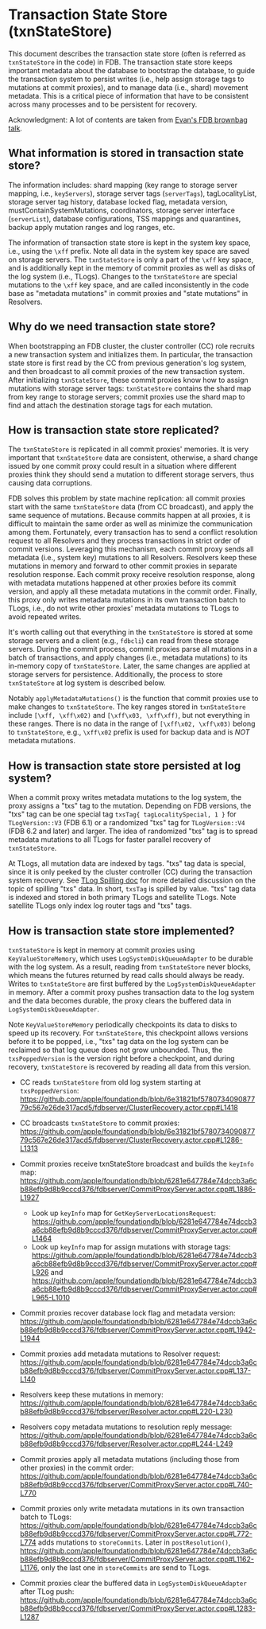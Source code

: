 # Transaction State Store (txnStateStore)

This document describes the transaction state store (often is referred as `txnStateStore` in the code) in FDB. The transaction state store keeps important metadata about the database to bootstrap the database, to guide the transaction system to persist writes (i.e., help assign storage tags to mutations at commit proxies), and to manage data (i.e., shard) movement metadata. This is a critical piece of information that have to be consistent across many processes and to be persistent for recovery.

Acknowledgment: A lot of contents are taken from [Evan's FDB brownbag talk](https://drive.google.com/file/d/15UvKiNc-jSFfDGygNmLQP_d4b14X3DAS/).

## What information is stored in transaction state store?

The information includes: shard mapping (key range to storage server mapping, i.e.,
`keyServers`), storage server tags (`serverTags`), tagLocalityList, storage server tag
history, database locked flag, metadata version, mustContainSystemMutations, coordinators,
storage server interface (`serverList`), database configurations, TSS mappings and
quarantines, backup apply mutation ranges and log ranges, etc.

The information of transaction state store is kept in the system key space, i.e., using the
`\xff` prefix. Note all data in the system key space are saved on storage servers. The
`txnStateStore` is only a part of the `\xff` key space, and is additionally kept in the
memory of commit proxies as well as disks of the log system (i.e., TLogs). Changes to
the `txnStateStore` are special mutations to the `\xff` key space, and are called
inconsistently in the code base as "metadata mutations" in commit proxies and
"state mutations" in Resolvers.

## Why do we need transaction state store?

When bootstrapping an FDB cluster, the cluster controller (CC) role recruits a
new transaction system and initializes them. In particular, the transaction state store
is first read by the CC from previous generation's log system, and then broadcast to
all commit proxies of the new transaction system. After initializing `txnStateStore`, these
commit proxies know how to assign mutations with storage server tags: `txnStateStore`
contains the shard map from key range to storage servers; commit proxies use the shard
map to find and attach the destination storage tags for each mutation.

## How is transaction state store replicated?

The `txnStateStore` is replicated in all commit proxies' memories. It is very important
that `txnStateStore` data are consistent, otherwise, a shard change issued by one commit
proxy could result in a situation where different proxies think they should send a
mutation to different storage servers, thus causing data corruptions.

FDB solves this problem by state machine replication: all commit proxies start with the
same `txnStateStore` data (from CC broadcast), and apply the same sequence of mutations.
Because commits happen at all proxies, it is difficult to maintain the same order as well
as minimize the communication among them. Fortunately, every transaction has to send a
conflict resolution request to all Resolvers and they process transactions in strict order
of commit versions. Leveraging this mechanism, each commit proxy sends all metadata
(i.e., system key) mutations to all Resolvers. Resolvers keep these mutations in memory
and forward to other commit proxies in separate resolution response. Each commit proxy
receive resolution response, along with metadata mutations happened at other proxies before
its commit version, and apply all these metadata mutations in the commit order.
Finally, this proxy only writes metadata mutations in its own transaction batch to TLogs,
i.e., do not write other proxies' metadata mutations to TLogs to avoid repeated writes.

It's worth calling out that everything in the `txnStateStore` is stored at some storage
servers and a client (e.g., `fdbcli`) can read from these storage servers. During the
commit process, commit proxies parse all mutations in a batch of transactions, and apply
changes (i.e., metadata mutations) to its in-memory copy of `txnStateStore`. Later, the
same changes are applied at storage servers for persistence. Additionally, the process
to store `txnStateStore` at log system is described below.

Notably `applyMetadataMutations()` is the function that commit proxies use to make changes
to `txnStateStore`. The key ranges stored in `txnStateStore` include `[\xff, \xff\x02)` and
`[\xff\x03, \xff\xff)`, but not everything in these ranges. There is no data in the range
of `[\xff\x02, \xff\x03)` belong to `txnStateStore`, e.g., `\xff\x02` prefix is used for
backup data and is *NOT* metadata mutations.

## How is transaction state store persisted at log system?

When a commit proxy writes metadata mutations to the log system, the proxy assigns a
"txs" tag to the mutation. Depending on FDB versions, the "txs" tag can be one special
tag `txsTag{ tagLocalitySpecial, 1 }` for `TLogVersion::V3` (FDB 6.1) or a randomized
"txs" tag for `TLogVersion::V4` (FDB 6.2 and later) and larger. The idea of randomized
"txs" tag is to spread metadata mutations to all TLogs for faster parallel recovery of
`txnStateStore`.

At TLogs, all mutation data are indexed by tags. "txs" tag data is special, since it is
only peeked by the cluster controller (CC) during the transaction system recovery.
See [TLog Spilling doc](tlog-spilling.md.html) for more detailed discussion on the
topic of spilling "txs" data. In short, `txsTag` is spilled by value.
"txs" tag data is indexed and stored in both primary TLogs and satellite TLogs.
Note satellite TLogs only index log router tags and "txs" tags.

## How is transaction state store implemented?

`txnStateStore` is kept in memory at commit proxies using `KeyValueStoreMemory`, which
uses `LogSystemDiskQueueAdapter` to be durable with the log system. As a result, reading
from `txnStateStore` never blocks, which means the futures returned by read calls should
always be ready. Writes to `txnStateStore` are first buffered by the `LogSystemDiskQueueAdapter`
in memory. After a commit proxy pushes transaction data to the log system and the data
becomes durable, the proxy clears the buffered data in `LogSystemDiskQueueAdapter`.

Note `KeyValueStoreMemory` periodically checkpoints its data to disks to speed up its
recovery. For `txnStateStore`, this checkpoint allows versions before it to be popped,
i.e., "txs" tag data on the log system can be reclaimed so that log queue does not grow
unbounded. Thus, the `txsPoppedVersion` is the version right before a checkpoint, and
during recovery, `txnStateStore` is recovered by reading all data from this version.

* CC reads `txnStateStore` from old log system starting at `txsPoppedVersion`: https://github.com/apple/foundationdb/blob/6e31821bf578073409087779c567e26de317acd5/fdbserver/ClusterRecovery.actor.cpp#L1418

* CC broadcasts `txnStateStore` to commit proxies: https://github.com/apple/foundationdb/blob/6e31821bf578073409087779c567e26de317acd5/fdbserver/ClusterRecovery.actor.cpp#L1286-L1313

* Commit proxies receive txnStateStore broadcast and builds the `keyInfo` map: https://github.com/apple/foundationdb/blob/6281e647784e74dccb3a6cb88efb9d8b9cccd376/fdbserver/CommitProxyServer.actor.cpp#L1886-L1927
  * Look up `keyInfo` map for `GetKeyServerLocationsRequest`: https://github.com/apple/foundationdb/blob/6281e647784e74dccb3a6cb88efb9d8b9cccd376/fdbserver/CommitProxyServer.actor.cpp#L1464
  * Look up `keyInfo` map for assign mutations with storage tags: https://github.com/apple/foundationdb/blob/6281e647784e74dccb3a6cb88efb9d8b9cccd376/fdbserver/CommitProxyServer.actor.cpp#L926 and https://github.com/apple/foundationdb/blob/6281e647784e74dccb3a6cb88efb9d8b9cccd376/fdbserver/CommitProxyServer.actor.cpp#L965-L1010

* Commit proxies recover database lock flag and metadata version: https://github.com/apple/foundationdb/blob/6281e647784e74dccb3a6cb88efb9d8b9cccd376/fdbserver/CommitProxyServer.actor.cpp#L1942-L1944

* Commit proxies add metadata mutations to Resolver request: https://github.com/apple/foundationdb/blob/6281e647784e74dccb3a6cb88efb9d8b9cccd376/fdbserver/CommitProxyServer.actor.cpp#L137-L140

* Resolvers keep these mutations in memory: https://github.com/apple/foundationdb/blob/6281e647784e74dccb3a6cb88efb9d8b9cccd376/fdbserver/Resolver.actor.cpp#L220-L230

* Resolvers copy metadata mutations to resolution reply message: https://github.com/apple/foundationdb/blob/6281e647784e74dccb3a6cb88efb9d8b9cccd376/fdbserver/Resolver.actor.cpp#L244-L249

* Commit proxies apply all metadata mutations (including those from other proxies) in the commit order: https://github.com/apple/foundationdb/blob/6281e647784e74dccb3a6cb88efb9d8b9cccd376/fdbserver/CommitProxyServer.actor.cpp#L740-L770

* Commit proxies only write metadata mutations in its own transaction batch to TLogs: https://github.com/apple/foundationdb/blob/6281e647784e74dccb3a6cb88efb9d8b9cccd376/fdbserver/CommitProxyServer.actor.cpp#L772-L774 adds mutations to `storeCommits`. Later in `postResolution()`, https://github.com/apple/foundationdb/blob/6281e647784e74dccb3a6cb88efb9d8b9cccd376/fdbserver/CommitProxyServer.actor.cpp#L1162-L1176, only the last one in `storeCommits` are send to TLogs.

* Commit proxies clear the buffered data in `LogSystemDiskQueueAdapter` after TLog push: https://github.com/apple/foundationdb/blob/6281e647784e74dccb3a6cb88efb9d8b9cccd376/fdbserver/CommitProxyServer.actor.cpp#L1283-L1287
